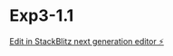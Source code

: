 # Exp3-1.1

[Edit in StackBlitz next generation editor ⚡️](https://stackblitz.com/~/github.com/PinnChunn/Exp3-1.1)